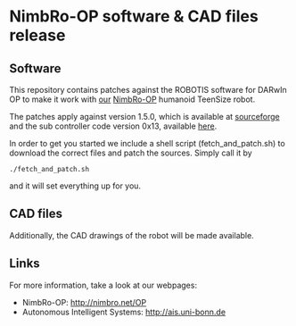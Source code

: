 
NimbRo-OP software & CAD files release
======================================

Software
--------

This repository contains patches against the ROBOTIS software for DARwIn OP
to make it work with [our](http://ais.uni-bonn.de) [NimbRo-OP](http://nimbro.net/OP)
humanoid TeenSize robot.

The patches apply against version 1.5.0, which is available at
[sourceforge](http://sourceforge.net/projects/darwinop/files/Software/Main%20Controller/Source%20Code/DARwIn-OP_ROBOTIS_v1.5.0.zip/download)
and the sub controller code version 0x13, available
[here](http://sourceforge.net/projects/darwinop/files/Software/Sub%20Controller/CM730_FIRMWARE_VER0x13_20110922.zip/download).

In order to get you started we include a shell script (fetch_and_patch.sh) to download
the correct files and patch the sources. Simply call it by

	./fetch_and_patch.sh

and it will set everything up for you.

CAD files
---------

Additionally, the CAD drawings of the robot will be made available.

Links
-----

For more information, take a look at our webpages:

* NimbRo-OP: http://nimbro.net/OP
* Autonomous Intelligent Systems: http://ais.uni-bonn.de

